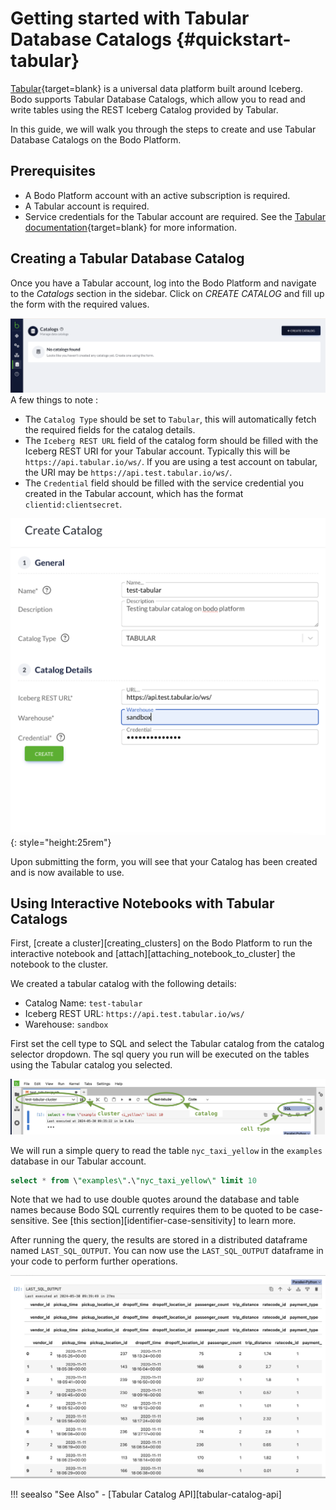 # Getting started with Tabular Database Catalogs {#quickstart-tabular}


[Tabular](https://tabular.io){target=blank} is a universal data platform built around Iceberg. 
Bodo supports Tabular Database Catalogs, which allow you to read and write tables 
using the REST Iceberg Catalog provided by Tabular.

In this guide, we will walk you through the steps to create and use Tabular Database Catalogs on the Bodo Platform.

## Prerequisites

- A Bodo Platform account with an active subscription is required.
- A Tabular account is required. 
- Service credentials for the Tabular account are required. See the [Tabular documentation](https://docs.tabular.io/en/creating-and-modifying-credentials.html#creating-a-service-credential){target=blank} for more information.

## Creating a Tabular Database Catalog 

Once you have a Tabular account, 
log into the Bodo Platform and navigate to the _Catalogs_ section in the sidebar. Click on _CREATE CATALOG_
and fill up the form with the required values.

![create_catalog.png](../quick_start_screenshots/create_catalog.png)
A few things to note : 

- The `Catalog Type` should be set to `Tabular`, this will automatically fetch the required fields for the catalog details. 
- The `Iceberg REST URL` field of the catalog form should be filled with the Iceberg REST URI for your Tabular account. Typically this will be `https://api.tabular.io/ws/`. If you are using a test account on tabular, the URI may be `https://api.test.tabular.io/ws/`. 
- The `Credential` field should be filled with the service credential you created in the Tabular account, which has the format `clientid:clientsecret`.

![catalog_form.png](../quick_start_screenshots/catalog_form.png#center){: style="height:25rem"}

Upon submitting the form, you will see that your Catalog has been created and is now available to use.


## Using Interactive Notebooks with Tabular Catalogs
First, [create a cluster][creating_clusters] on the Bodo Platform to run the interactive notebook and [attach][attaching_notebook_to_cluster] the notebook to the cluster. 

We created a tabular catalog with the following details: 

- Catalog Name: `test-tabular`
- Iceberg REST URL: `https://api.test.tabular.io/ws/`
- Warehouse: `sandbox`

First set the cell type to SQL and select the Tabular catalog from the catalog selector dropdown. 
The sql query you run will be executed on the tables using the Tabular catalog you selected.

![catalog_selections.png](../quick_start_screenshots/catalog_selections.png#center)

We will run a simple query to read the table `nyc_taxi_yellow` in the `examples` database in our Tabular account. 

```sql
select * from \"examples\".\"nyc_taxi_yellow\" limit 10
```

Note that we had to use double quotes around the database and table names 
because Bodo SQL currently requires them to be quoted to be case-sensitive. See [this section][identifier-case-sensitivity] to learn more.

After running the query, the results are stored in a distributed dataframe named `LAST_SQL_OUTPUT`.
You can now use the `LAST_SQL_OUTPUT` dataframe in your code to perform further operations. 

![tabular_output.png](../quick_start_screenshots/tabular_output.png#center)

!!! seealso "See Also"
    - [Tabular Catalog API][tabular-catalog-api]


